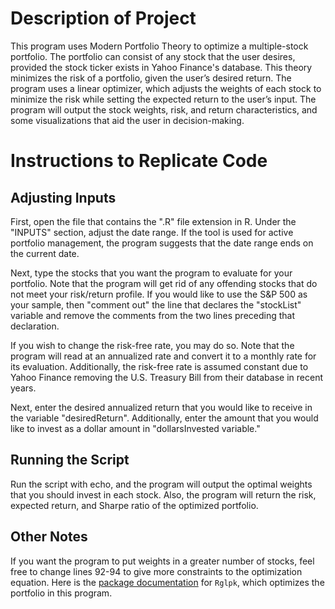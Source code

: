 # Description of Project
This program uses Modern Portfolio Theory to optimize a multiple-stock portfolio. The portfolio can consist of any stock that the user desires, provided the stock ticker exists in Yahoo Finance's database. This theory minimizes the risk of a portfolio, given the user’s desired return. The program uses a linear optimizer, which adjusts the weights of each stock to minimize the risk while setting the expected return to the user’s input. The program will output the stock weights, risk, and return characteristics, and some visualizations that aid the user in decision-making.

# Instructions to Replicate Code
## Adjusting Inputs
First, open the file that contains the ".R" file extension in R. Under the "INPUTS" section, adjust the date range. If the tool is used for active portfolio management, the program suggests that the date range ends on the current date.

Next, type the stocks that you want the program to evaluate for your portfolio. Note that the program will get rid of any offending stocks that do not meet your risk/return profile. If you would like to use the S&P 500 as your sample, then "comment out" the line that declares the "stockList" variable and remove the comments from the two lines preceding that declaration.

If you wish to change the risk-free rate, you may do so. Note that the program will read at an annualized rate and convert it to a monthly rate for its evaluation. Additionally, the risk-free rate is assumed constant due to Yahoo Finance removing the U.S. Treasury Bill from their database in recent years.

Next, enter the desired annualized return that you would like to receive in the variable "desiredReturn". Additionally, enter the amount that you would like to invest as a dollar amount in "dollarsInvested variable."

## Running the Script
Run the script with echo, and the program will output the optimal weights that you should invest in each stock. Also, the program will return the risk, expected return, and Sharpe ratio of the optimized portfolio. 

## Other Notes
If you want the program to put weights in a greater number of stocks, feel free to change lines 92-94 to give more constraints to the optimization equation. Here is the [package documentation](https://cran.r-project.org/web/packages/Rglpk/Rglpk.pdf) for `Rglpk`, which optimizes the portfolio in this program.
